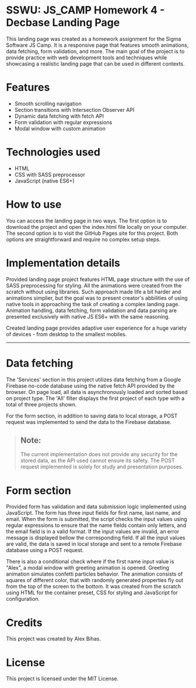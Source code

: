 # SSWU: JS_CAMP Homework 4 - Decbase Landing Page

This landing page was created as a homework assignment for the Sigma Software JS Camp. It is a responsive page that features smooth animations, data fetching, form validation, and more. The main goal of the project is to provide practice with web development tools and techniques while showcasing a realistic landing page that can be used in different contexts.

# Features

- Smooth scrolling navigation
- Section transitions with Intersection Observer API
- Dynamic data fetching with fetch API
- Form validation with regular expressions
- Modal window with custom animation

# Technologies used

- HTML
- CSS with SASS preprocessor
- JavaScript (native ES6+)

# How to use

You can access the landing page in two ways. The first option is to download the project and open the index.html file locally on your computer. The second option is to visit the GitHub Pages site for this project. Both options are straightforward and require no complex setup steps.

# Implementation details

Provided landing page project features HTML page structure with the use of SASS preprocessing for styling. All the animations were created from the scratch without using libraries. Such approach made life a bit harder and animations simplier, but the goal was to present creator's abbilities of using native tools in approaching the task of creating a complex landing page. Animation handling, data fetching, form validation and data parsing are presented exclusively with native JS ES6+ with the same reasoning.

Created landing page provides adaptive user experience for a huge variety of devices - from desktop to the smallest mobiles.

---

# Data fetching

The 'Services' section in this project utilizes data fetching from a Google Firebase no-code database using the native fetch API provided by the browser. On page load, all data is asynchronously loaded and sorted based on project type. The 'All' filter displays the first project of each type with a total of three projects shown.

For the form section, in addition to saving data to local storage, a POST request was implemented to send the data to the Firebase database.

> ## Note: <br>
>
> The current implementation does not provide any security for the stored data, as the API used cannot ensure its safety. The POST request implemented is solely for study and presentation purposes.

# Form section

Provided form has validation and data submission logic implemented using JavaScript. The form has three input fields for first name, last name, and email. When the form is submitted, the script checks the input values using regular expressions to ensure that the name fields contain only letters, and the email field is in a valid format. If the input values are invalid, an error message is displayed bellow the corresponding field. If all the input values are valid, the data is saved in local storage and sent to a remote Firebase database using a POST request.

There is also a conditional check where if the first name input value is "Alex", a modal window with greeting animation is opened. Greeting animation simulates confetti particles behavior. The animation consists of squares of different color, that with randomly generated properties fly out from the top of the screen to the bottom. It was created from the scratch using HTML for the container preset, CSS for styling and JavaScript for configuration.

# Credits

This project was created by Alex Bihas.

# License

This project is licensed under the MIT License.
